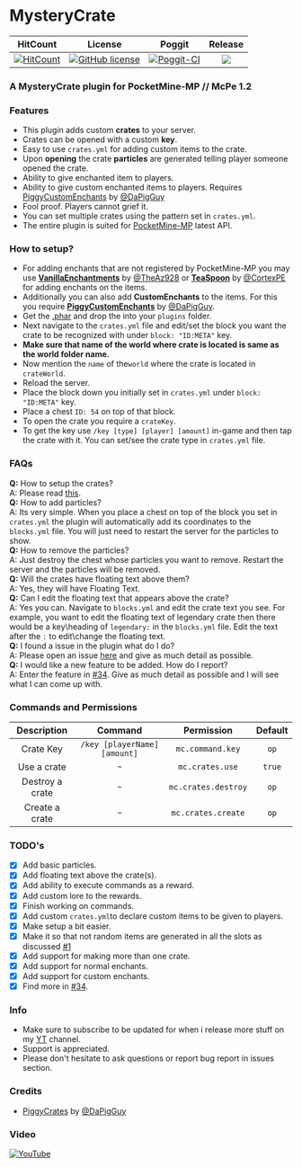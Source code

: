 # MysteryCrate

| HitCount | License | Poggit | Release |
|:--:|:--:|:--:|:--:|
|[![HitCount](http://hits.dwyl.io/JackMD/MysteryCrate.svg)](http://hits.dwyl.io/JackMD/MysteryCrate)|[![GitHub license](https://img.shields.io/github/license/JackMD/MysteryCrate.svg)](https://github.com/JackMD/MysteryCrate/blob/master/LICENSE)|[![Poggit-CI](https://poggit.pmmp.io/ci.shield/JackMD/MysteryCrate/MysteryCrate)](https://poggit.pmmp.io/ci/JackMD/MysteryCrate/MysteryCrate)|[![](https://poggit.pmmp.io/shield.state/MysteryCrate)](https://poggit.pmmp.io/p/MysteryCrate)|

### A MysteryCrate plugin for PocketMine-MP // McPe 1.2
### Features
 - This plugin adds custom **crates** to your server.
 - Crates can be opened with a custom **key**.
 - Easy to use `crates.yml` for adding custom items to the crate.
 - Upon **opening** the crate **particles** are generated telling player someone opened the crate.
 - Ability to give enchanted item to players.
 - Ability to give custom enchanted items to players. Requires [PiggyCustomEnchants](https://github.com/DaPigGuy/PiggyCustomEnchants) by [@DaPigGuy](https://github.com/DaPigGuy)
 - Fool proof. Players cannot grief it.
 - You can set multiple crates using the pattern set in `crates.yml`.
 - The entire plugin is suited for [PocketMine-MP](https://github.com/pmmp/PocketMine-MP) latest API.
### How to setup?
 - For adding enchants that are not registered by PocketMine-MP you may use **[VanillaEnchantments](https://github.com/TheAz928/VanillaEnchantments)** by [@TheAz928](https://github.com/TheAz928) or **[TeaSpoon](https://github.com/CortexPE/TeaSpoon)** by [@CortexPE](https://github.com/CortexPE) for adding enchants on the items.
 - Additionally you can also add **CustomEnchants** to the items. For this you require **[PiggyCustomEnchants](https://github.com/DaPigGuy/PiggyCustomEnchants)** by [@DaPigGuy](https://github.com/DaPigGuy).
 - Get the [.phar](https://poggit.pmmp.io/ci/JackMD/MysteryCrate/MysteryCrate) and drop the into your `plugins` folder.
 - Next navigate to the `crates.yml` file and edit/set the block you want the crate to be recognized with under `block: "ID:META"` key.
 - **Make sure that name of the world where crate is located is same as the world folder name.**
 - Now mention the `name` of the`world` where the crate is located in `crateWorld`.
 - Reload the server.
 - Place the block down you initially set in `crates.yml` under `block: "ID:META"` key.
 - Place a chest `ID: 54` on top of that block.
 - To open the crate you require a `crateKey`.
 - To get the key use `/key [type] [player] [amount]` in-game and then tap the crate with it. You can set/see the crate type in `crates.yml` file.
### FAQs
**Q:** How to setup the crates?<br />
A: Please read [this](https://github.com/JackMD/MysteryCrate#how-to-setup).<br />
**Q:** How to add particles?<br />
A: Its very simple. When you place a chest on top of the block you set in `crates.yml` the plugin will automatically add its coordinates to the `blocks.yml` file. You will just need to restart the server for the particles to show.<br />
**Q:** How to remove the particles?<br />
A: Just destroy the chest whose particles you want to remove. Restart the server and the particles will be removed.<br />
**Q:** Will the crates have floating text above them?<br />
A: Yes, they will have Floating Text. <br />
**Q:** Can I edit the floating text that appears above the crate?<br />
A: Yes you can. Navigate to `blocks.yml` and edit the crate text you see. For example, you want to edit the floating text of legendary crate then there would be a key\heading of `legendary:` in the `blocks.yml` file. Edit the text after the `:` to edit\change the floating text.<br />
**Q:** I found a issue in the plugin what do I do?<br />
A: Please open an issue [here](https://github.com/JackMD/MysteryCrate/issues) and give as much detail as possible.<br />
**Q:** I would like a new feature to be added. How do I report?<br />
A: Enter the feature in [#34](https://github.com/JackMD/MysteryCrate/issues/34). Give as much detail as possible and I will see what I can come up with.<br />
### Commands and Permissions
|Description|Command|Permission|Default|
|:--:|:--:|:--:|:--:|
|Crate Key|`/key [playerName] [amount]`|`mc.command.key`|`op`|
|Use a crate|`~`|`mc.crates.use`|`true`|
|Destroy a crate|`~`|`mc.crates.destroy`|`op`|
|Create a crate|`~`|`mc.crates.create`|`op`|
### TODO's
 - [X] Add basic particles.
 - [X] Add floating text above the crate(s).
 - [X] Add ability to execute commands as a reward.
 - [X] Add custom lore to the rewards.
 - [X] Finish working on commands.
 - [X] Add custom `crates.yml`to declare custom items to be given to players.
 - [X] Make setup a bit easier.
 - [X] Make it so that not random items are generated in all the slots as discussed [#1](https://github.com/JackMD/MysteryCrate/issues/1)
 - [X] Add support for making more than one crate.
 - [X] Add support for normal enchants.
 - [X] Add support for custom enchants.
 - [X] Find more in [#34](https://github.com/JackMD/MysteryCrate/issues/34).
### Info
  - Make sure to subscribe to be updated for when i release more stuff on my [YT](https://youtu.be/x_mc-ocrdDU) channel.
  - Support is appreciated.
  - Please don't hesitate to ask questions or report bug report in issues section.
### Credits
  - [PiggyCrates](https://github.com/DaPigGuy/PiggyCrates) by [@DaPigGuy](https://github.com/DaPigGuy)
### Video
[![YouTube](https://img.youtube.com/vi/x_mc-ocrdDU/0.jpg)](https://youtu.be/x_mc-ocrdDU)
